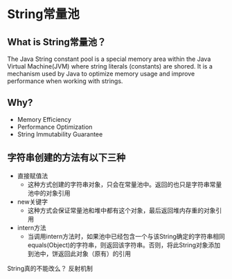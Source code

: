 # String常量池

## What is String常量池？

The Java String constant pool is a special memory area within the Java Virtual Machine(JVM) where string literals (constants) are shored. It is a mechanism used by Java to optimize memory usage and improve performance when working with strings.



## Why?

* Memory Efficiency
* Performance Optimization
* String Immutability Guarantee



## 字符串创建的方法有以下三种

* 直接赋值法
  * 这种方式创建的字符串对象，只会在常量池中。返回的也只是字符串常量池中的对象引用
* new关键字
  * 这种方式会保证常量池和堆中都有这个对象，最后返回堆内存重的对象引用
* intern方法
  * 当调用intern方法时，如果池中已经包含一个与该String确定的字符串相同equals(Object)的字符串，则返回该字符串。否则，将此String对象添加到池中，饼返回此对象（原有）的引用



String真的不能改么？ 反射机制
